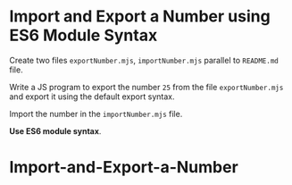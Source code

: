 # Import and Export a Number using ES6 Module Syntax

Create two files `exportNumber.mjs`, `importNumber.mjs` parallel to `README.md` file.

Write a JS program to export the number `25` from the file `exportNumber.mjs` and export it using the default export syntax.

Import the number in the `importNumber.mjs` file.

<b>Use ES6 module syntax</b>.
# Import-and-Export-a-Number
